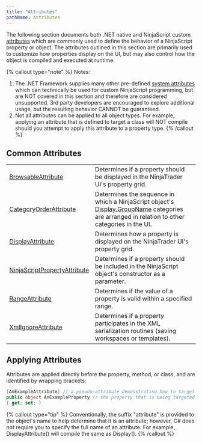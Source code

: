 ```yaml
---
title: "Attributes"
pathName: attributes
---
```


The following section documents both .NET native and NinjaScript custom [attributes](https://msdn.microsoft.com/en-us/library/5x6cd29c(v=vs.110).aspx) which are commonly used to define the behavior of a NinjaScript property or object. The attributes outlined in this section are primarily used to customize how properties display on the UI, but may also control how the object is compiled and executed at runtime.

{% callout type="note" %}
Notes:

1. The .NET Framework supplies many other pre-defined [system attributes](https://msdn.microsoft.com/en-us/library/2e39z096.aspx) which can technically be used for custom NinjaScript programming, but are NOT covered in this section and therefore are considered unsupported. 3rd party developers are encouraged to explore additional usage, but the resulting behavior CANNOT be guaranteed.
2. Not all attributes can be applied to all object types. For example, applying an attribute that is defined to target a class will NOT compile should you attempt to apply this attribute to a property type.
{% /callout %}

## Common Attributes

|  |  |
| --- | --- |
| [BrowsableAttribute](browsableattribute) | Determines if a property should be displayed in the NinjaTrader UI's property grid. |
| [CategoryOrderAttribute](categoryorderattribute) | Determines the sequence in which a NinjaScript object's [Display.GroupName](displayattribute) categories are arranged in relation to other categories in the UI. |
| [DisplayAttribute](displayattribute) | Determines how a property is displayed on the NinjaTrader UI's property grid. |
| [NinjaScriptPropertyAttribute](ninjascriptpropertyattribute) | Determines if a property should be included in the NinjaScript object's constructor as a parameter. |
| [RangeAttribute](rangeattribute) | Determines if the value of a property is valid within a specified range. |
| [XmlIgnoreAttribute](xmlignoreattribute) | Determines if a property participates in the XML serialization routines (saving workspaces or templates). |

## Applying Attributes

Attributes are applied directly before the property, method, or class, and are identified by wrapping brackets:

```csharp
[AnExampleAttribute] // a pseudo-attribute demonstrating how to target an object
public object AnExampleProperty // the property that is being targeted
{ get; set; }
```

{% callout type="tip" %}
Conventionally, the suffix "attribute" is provided to the object's name to help determine that it is an attribute; however, C# does not require you to specify the full name of an attribute. For example, DisplayAttribute() will compile the same as Display().
{% /callout %}
